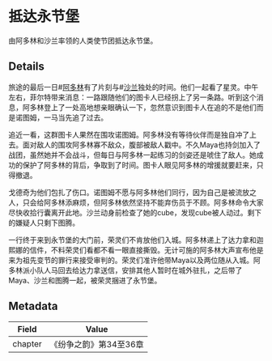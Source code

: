 # 抵达永节堡
由阿多林和沙兰率领的人类使节团抵达永节堡。

## Details
旅途的最后一日#[阿多林](characters/adolin)有了片刻与#[沙兰](characters/shallan)独处的时间。他们一起看了星灵。中午左右，菲尔特带来消息：一路跟随他们的图卡人已经拐上了另一条路。听到这个消息，阿多林登上了一处高地想亲眼确认一下，忽然意识到图卡人在追的不是他们而是诺图姆，一马当先追了过去。

追近一看，这群图卡人果然在围攻诺图姆。阿多林没有等待伙伴而是独自冲了上去。面对敌人的围攻阿多林寡不敌众，腹部被敌人戳中。不久Maya也持剑加入了战团，虽然她并不会战斗，但每日与阿多林一起练习的剑姿还是唬住了敌人。她成功的保护了阿多林的背后，争取到了时间。图卡人眼见阿多林的增援就要赶来，只得撤退。

戈德奇为他们包扎了伤口。诺图姆不愿与阿多林他们同行，因为自己是被流放之人，只会给阿多林添麻烦，但阿多林依然坚持不能弃伤员于不顾。阿多林命令大家尽快收拾行囊离开此地。沙兰动身前检查了她的cube，发现cube被人动过。剩下的嫌疑人只剩下图腾。

一行终于来到永节堡的大门前，荣灵们不肯放他们入城。阿多林递上了达力拿和迦熙娜的信件，不料荣灵们看都不看一眼直接撕毁。无计可施的阿多林大声宣布他是来为祖先变节的罪行来接受审判的。荣灵们准许他带Maya以及两位随从入城。阿多林派小队人马回去给达力拿送信，安排其他人暂时在城外驻扎，之后带了Maya、沙兰和图腾一起，被荣灵捆进了永节堡。

## Metadata
| Field | Value |
| ----- | ----- |
| chapter | 《纷争之韵》第34至36章 |
